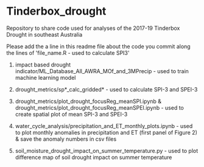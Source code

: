 # Tinderbox_drought

Repository to share code used for analyses of the 2017-19 Tinderbox Drought in southeast Australia

Please add the a line in this readme file about the code you commit along the lines of 'file_name.R - used to calculate SPI3'

1. impact based drought indicator/ML_Database_All_AWRA_MOf_and_3MPrecip - used to train machine learning model

2. drought_metrics/sp*_calc_gridded* - used to calculate SPI-3 and SPEI-3

3. drought_metrics/plot_drought_focusReg_meanSPI.ipynb & drought_metrics/plot_drought_focusReg_meanSPEI.ipynb - used to create spatial plot of mean SPI-3 and SPEI-3

4. water_cycle_analysis/precipitation_and_ET_monthly_plots.ipynb - used to plot monthly anomalies in precipitation and ET (first panel of Figure 2) & save the anomaly numbers in csv files

5. soil_moisture_drought_impact_on_summer_temperature.py - used to plot difference map of soil drought impact on summer temperature 
